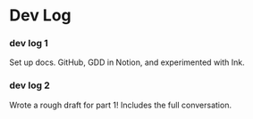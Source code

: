 # Dev Log

### dev log 1
Set up docs. GitHub, GDD in Notion, and experimented with Ink. 

### dev log 2
Wrote a rough draft for part 1! Includes the full conversation. 
